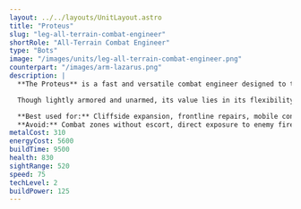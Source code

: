 ```yaml
---
layout: ../../layouts/UnitLayout.astro
title: "Proteus"
slug: "leg-all-terrain-combat-engineer"
shortRole: "All-Terrain Combat Engineer"
type: "Bots"
image: "/images/units/leg-all-terrain-combat-engineer.png"
counterpart: "/images/arm-lazarus.png"
description: |
  **The Proteus** is a fast and versatile combat engineer designed to traverse harsh terrain and support Legion forces wherever they fight. With excellent speed and all-terrain mobility, it can build and assist in locations unreachable by conventional constructors.

  Though lightly armored and unarmed, its value lies in its flexibility—whether repairing units on the frontline, expanding forward bases, or establishing radar and energy outposts on cliffs and ridges.

  **Best used for:** Cliffside expansion, frontline repairs, mobile construction in rough terrain  
  **Avoid:** Combat zones without escort, direct exposure to enemy fire
metalCost: 310
energyCost: 5600
buildTime: 9500
health: 830
sightRange: 520
speed: 75
techLevel: 2
buildPower: 125
---
```


